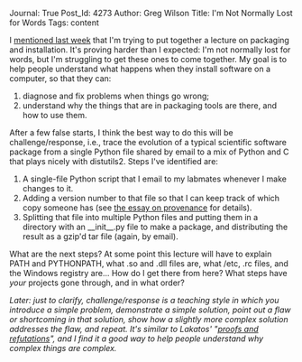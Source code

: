 Journal: True
Post_Id: 4273
Author: Greg Wilson
Title: I'm Not Normally Lost for Words
Tags: content

<p>I <a href="{{root_path}}/blog/2011/09/what-happens-when-you-install-something.html">mentioned last week</a> that I'm trying to put together a lecture on packaging and installation. It's proving harder than I expected: I'm not normally lost for words, but I'm struggling to get these ones to come together. My goal is to help people understand what happens when they install software on a computer, so that they can:</p>
<ol>
<li>diagnose and fix problems when things go wrong;</li>
<li>understand why the things that are in packaging tools are there, and how to use them.</li>
</ol>
<p>After a few false starts, I think the best way to do this will be challenge/response, i.e., trace the evolution of a typical scientific software package from a single Python file shared by email to a mix of Python and C that plays nicely with distutils2. Steps I've identified are:</p>
<ol>
<li>A single-file Python script that I email to my labmates whenever I make changes to it.</li>
<li>Adding a version number to that file so that I can keep track of which copy someone has (see <a href="/4_0/essays/provenance.html">the essay on provenance</a> for details).</li>
<li>Splitting that file into multiple Python files and putting them in a directory with an __init__.py file to make a package, and distributing the result as a gzip'd tar file (again, by email).</li>
</ol>
<p>What are the next steps? At some point this lecture will have to explain PATH and PYTHONPATH, what .so and .dll files are, what /etc, .rc files, and the Windows registry are... How do I get there from here?  What steps have <em>your</em> projects gone through, and in what order?</p>
<p><em>Later: just to clarify, challenge/response is a teaching style in which you introduce a simple problem, demonstrate a simple solution, point out a flaw or shortcoming in that solution, show how a slightly more complex solution addresses the flaw, and repeat. It's similar to Lakatos' "<a href="http://www.amazon.com/Proofs-Refutations-Logic-Mathematical-Discovery/dp/0521290384">proofs and refutations</a>", and I find it a good way to help people understand why complex things are complex.</em></p>
